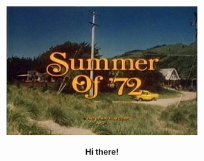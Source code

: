 <p align="center">
  <img src="https://raw.githubusercontent.com/F1umen/F1umen/main/d4a4fa1ffeb1d9d2d4087102a9a9e33b.jpg" width="500"><br>
  
<div style="text-align: center;">
  <h2 style="font-weight: bold;">Hi there!</h2>
</div>


